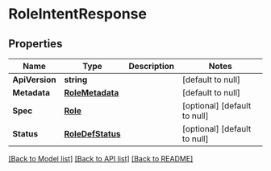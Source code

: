 # RoleIntentResponse

## Properties
Name | Type | Description | Notes
------------ | ------------- | ------------- | -------------
**ApiVersion** | **string** |  | [default to null]
**Metadata** | [**RoleMetadata**](role_metadata.md) |  | [default to null]
**Spec** | [**Role**](role.md) |  | [optional] [default to null]
**Status** | [**RoleDefStatus**](role_def_status.md) |  | [optional] [default to null]

[[Back to Model list]](../README.md#documentation-for-models) [[Back to API list]](../README.md#documentation-for-api-endpoints) [[Back to README]](../README.md)


